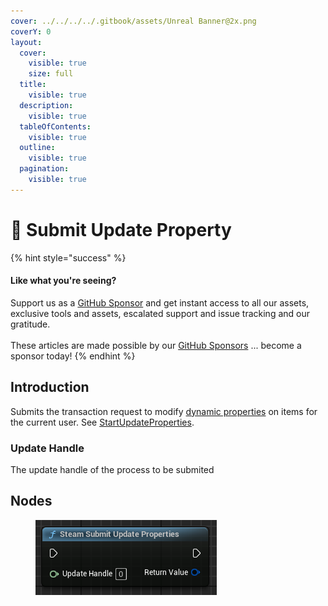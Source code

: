 ```yaml
---
cover: ../../../../.gitbook/assets/Unreal Banner@2x.png
coverY: 0
layout:
  cover:
    visible: true
    size: full
  title:
    visible: true
  description:
    visible: true
  tableOfContents:
    visible: true
  outline:
    visible: true
  pagination:
    visible: true
---
```


# 🔵 Submit Update Property

{% hint style="success" %}
#### Like what you're seeing?

Support us as a [GitHub Sponsor](../../../../become-a-sponsor/) and get instant access to all our assets, exclusive tools and assets, escalated support and issue tracking and our gratitude.\
\
These articles are made possible by our [GitHub Sponsors](../../../../become-a-sponsor/) ... become a sponsor today!
{% endhint %}

## Introduction

Submits the transaction request to modify [dynamic properties](https://partner.steamgames.com/doc/features/inventory/dynamicproperties) on items for the current user. See [StartUpdateProperties](https://partner.steamgames.com/doc/api/ISteamInventory#StartUpdateProperties).

### Update Handle

The update handle of the process to be submited

## Nodes

<figure><img src="../../../../.gitbook/assets/image (749).png" alt=""><figcaption></figcaption></figure>
